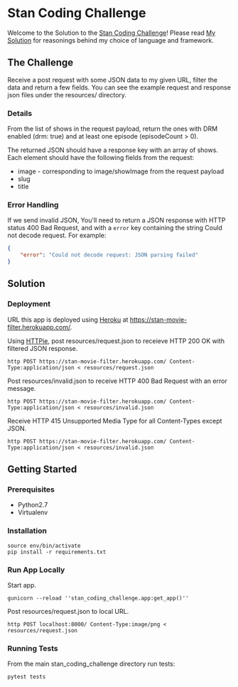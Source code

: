 # Stan Coding Challenge
Welcome to the Solution to the [Stan Coding Challenge](https://challengeaccepted.streamco.com.au/)!
Please read [My Solution](solution.md) for reasonings behind my choice of
language and framework.

## The Challenge
Receive a post request with some JSON data to my given URL, filter the data and
return a few fields. You can see the example request and response json files
under the resources/ directory.

### Details
From the list of shows in the request payload, return the ones with DRM enabled
(drm: true) and at least one episode (episodeCount > 0).

The returned JSON should have a response key with an array of shows. Each
element should have the following fields from the request:

* image - corresponding to image/showImage from the request payload
* slug
* title

### Error Handling
If we send invalid JSON, You'll need to return a JSON response with HTTP status
400 Bad Request, and with a `error` key containing the string Could not decode
request. For example:

```json
{
    "error": "Could not decode request: JSON parsing failed"
}
```

## Solution

### Deployment
URL this app is deployed using [Heroku](https://devcenter.heroku.com/) at
https://stan-movie-filter.herokuapp.com/.

Using [HTTPie](http://httpie.org/), post resources/request.json to receieve
HTTP 200 OK with filtered JSON response.
```shell
http POST https://stan-movie-filter.herokuapp.com/ Content-Type:application/json < resources/request.json
```

Post resources/invalid.json to receive HTTP 400 Bad Request with an error
message.
```shell
http POST https://stan-movie-filter.herokuapp.com/ Content-Type:application/json < resources/invalid.json
```

Receive HTTP 415 Unsupported Media Type for all Content-Types except JSON.
```shell
http POST https://stan-movie-filter.herokuapp.com/ Content-Type:application/json < resources/invalid.json
```

## Getting Started

### Prerequisites
* Python2.7
* Virtualenv

### Installation
```shell
source env/bin/activate
pip install -r requirements.txt
```

### Run App Locally
Start app.
```shell
gunicorn --reload ''stan_coding_challenge.app:get_app()''
```

Post resources/request.json to local URL.
```shell
http POST localhost:8000/ Content-Type:image/png < resources/request.json
```

### Running Tests
From the main stan_coding_challenge directory run tests:
```shell
pytest tests
```
